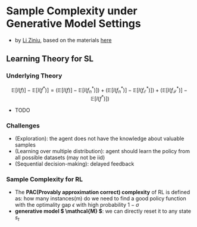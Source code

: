 # Sample Complexity under Generative Model Settings

+ by [Li Ziniu](liziniu.org), based on the materials [here](liziniu.org/docs/rl-generative-model.pdf)

## Learning Theory for SL
### Underlying Theory
$$ \mathbb{E}[l(f)]-\mathbb{E}[l(f^*)] = (\mathbb{E}[l(f)]-\mathbb{E}[l(f^*_n)])+(\mathbb{E}[l(f^*_n)]-\mathbb{E}[l(f^*_{\mathcal{E}})])+(\mathbb{E}[l(f^*_{\mathcal{F}})]-\mathbb{E}[l(f^*)]) $$
+ TODO

### Challenges
+ (Exploration): the agent does not have the knowledge about valuable samples
+ (Learning over multiple distribution): agent should learn the policy from all possible datasets (may not be iid)
+ (Sequential decision-making): delayed feedback

### Sample Complexity for RL
+ The **PAC(Provably approximation correct) complexity** of RL is defined as: how many instances(m) do we need to find a good policy function with the optimality gap $\epsilon$ with high probability $1-\sigma$
+ **generative model $ \mathcal{M} $**: we can directly reset it to any state $s_t$